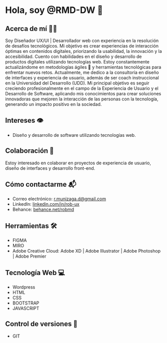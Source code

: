 # Hola, soy @RMD-DW 👋

## Acerca de mí 🧑‍💻
Soy Diseñador UX/UI | Desarrollador web con experiencia en la resolución de desafíos tecnológicos. Mi objetivo es crear experiencias de interacción óptimas en contenidos digitales, priorizando la usabilidad, la innovación y la accesibilidad. Cuento con habilidades en el diseño y desarrollo de productos digitales utilizando tecnologías web. Estoy constantemente actualizándome en metodologías ágiles 🔄 y herramientas tecnológicas para enfrentar nuevos retos. Actualmente, me dedico a la consultoría en diseño de interfaces y experiencia de usuario, además de ser coach instruccional en la Universidad del Desarrollo (UDD). Mi principal objetivo es seguir creciendo profesionalmente en el campo de la Experiencia de Usuario y el Desarrollo de Software, aplicando mis conocimientos para crear soluciones innovadoras que mejoren la interacción de las personas con la tecnología, generando un impacto positivo en la sociedad.

## Intereses 👁️
- Diseño y desarrollo de software utilizando tecnologías web.

## Colaboración 🤝
Estoy interesado en colaborar en proyectos de experiencia de usuario, diseño de interfaces y desarrollo front-end.

## Cómo contactarme 📬
- Correo electrónico: r.munizaga.d@gmail.com
- LinkedIn: [linkedin.com/in/rob-ux](https://www.linkedin.com/in/rob-ux/)
- Behance: [behance.net/robmd](https://www.behance.net/robmd)

## Herramientas 🛠️
- FIGMA
- MIRO
- Adobe Creative Cloud: Adobe XD | Adobe Illustrator | Adobe Photoshop | Adobe Premier


## Tecnología Web 💻
- Wordpress
- HTML
- CSS
- BOOTSTRAP
- JAVASCRIPT

## Control de versiones 🔄
- GIT

